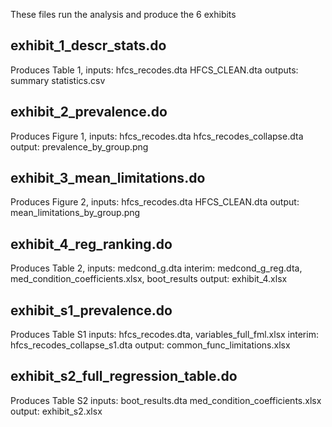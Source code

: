 These files run the analysis and produce the 6 exhibits 

## exhibit_1_descr_stats.do 
Produces Table 1, inputs: hfcs_recodes.dta HFCS_CLEAN.dta outputs: summary statistics.csv

## exhibit_2_prevalence.do 
Produces Figure 1, inputs: hfcs_recodes.dta hfcs_recodes_collapse.dta output: prevalence_by_group.png

## exhibit_3_mean_limitations.do 
Produces Figure 2, inputs: hfcs_recodes.dta HFCS_CLEAN.dta output: mean_limitations_by_group.png

## exhibit_4_reg_ranking.do 
Produces Table 2, inputs: medcond_g.dta interim: medcond_g_reg.dta, med_condition_coefficients.xlsx, boot_results output: exhibit_4.xlsx

## exhibit_s1_prevalence.do 
Produces Table S1 inputs: hfcs_recodes.dta, variables_full_fml.xlsx interim: hfcs_recodes_collapse_s1.dta output: common_func_limitations.xlsx

## exhibit_s2_full_regression_table.do 
Produces Table S2 inputs: boot_results.dta med_condition_coefficients.xlsx output: exhibit_s2.xlsx
